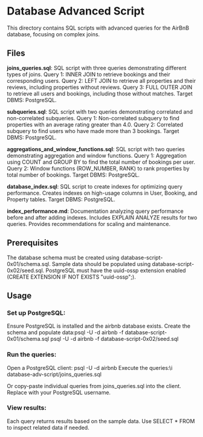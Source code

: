 # Database Advanced Script
This directory contains SQL scripts with advanced queries for the AirBnB database, focusing on complex joins.

## Files
**joins_queries.sql**: SQL script with three queries demonstrating different types of joins.
Query 1: INNER JOIN to retrieve bookings and their corresponding users.
Query 2: LEFT JOIN to retrieve all properties and their reviews, including properties without reviews.
Query 3: FULL OUTER JOIN to retrieve all users and bookings, including those without matches.
Target DBMS: PostgreSQL.

**subqueries.sql**: SQL script with two queries demonstrating correlated and non-correlated subqueries.
Query 1: Non-correlated subquery to find properties with an average rating greater than 4.0.
Query 2: Correlated subquery to find users who have made more than 3 bookings.
Target DBMS: PostgreSQL.

**aggregations_and_window_functions.sql**: SQL script with two queries demonstrating aggregation and window functions.
Query 1: Aggregation using COUNT and GROUP BY to find the total number of bookings per user.
Query 2: Window functions (ROW_NUMBER, RANK) to rank properties by total number of bookings.
Target DBMS: PostgreSQL.

**database_index.sql**: SQL script to create indexes for optimizing query performance.
Creates indexes on high-usage columns in User, Booking, and Property tables.
Target DBMS: PostgreSQL.

**index_performance.md**: Documentation analyzing query performance before and after adding indexes.
Includes EXPLAIN ANALYZE results for two queries.
Provides recommendations for scaling and maintenance.

## Prerequisites
The database schema must be created using database-script-0x01/schema.sql.
Sample data should be populated using database-script-0x02/seed.sql.
PostgreSQL must have the uuid-ossp extension enabled (CREATE EXTENSION IF NOT EXISTS "uuid-ossp";).

## Usage

### Set up PostgreSQL:
Ensure PostgreSQL is installed and the airbnb database exists.
Create the schema and populate data:psql -U <username> -d airbnb -f database-script-0x01/schema.sql
psql -U <username> -d airbnb -f database-script-0x02/seed.sql

### Run the queries:
Open a PostgreSQL client: psql -U <username> -d airbnb
Execute the queries:\i database-adv-script/joins_queries.sql

Or copy-paste individual queries from joins_queries.sql into the client.
Replace <username> with your PostgreSQL username.

### View results:
Each query returns results based on the sample data.
Use SELECT * FROM <table> to inspect related data if needed.
